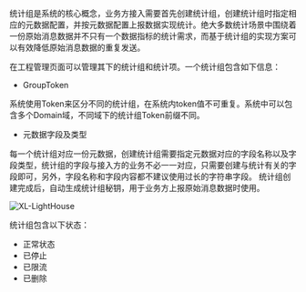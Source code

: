统计组是系统的核心概念，业务方接入需要首先创建统计组，创建统计组时指定相应的元数据配置，并按元数据配置上报数据实现统计。绝大多数统计场景中围绕着一份原始消息数据并不只有一个数据指标的统计需求，而基于统计组的实现方案可以有效降低原始消息数据的重复发送。

在工程管理页面可以管理其下的统计组和统计项。一个统计组包含如下信息：

- GroupToken

系统使用Token来区分不同的统计组，在系统内token值不可重复。系统中可以包含多个Domain域，不同域下的统计组Token前缀不同。

- 元数据字段及类型 

每一个统计组对应一份元数据，创建统计组需要指定元数据对应的字段名称以及字段类型，统计组的字段与接入方的业务不必一一对应，只需要创建与统计有关的字段即可，另外，字段名称和字段内容都不建议使用过长的字符串字段。
统计组创建完成后，自动生成统计组秘钥，用于业务方上报原始消息数据时使用。

![XL-LightHouse](https://lighthousedp-1300542249.cos.ap-nanjing.myqcloud.com/screenshot_v2/9.jpg)

统计组包含以下状态：
+ 正常状态
+ 已停止
+ 已限流
+ 已删除



